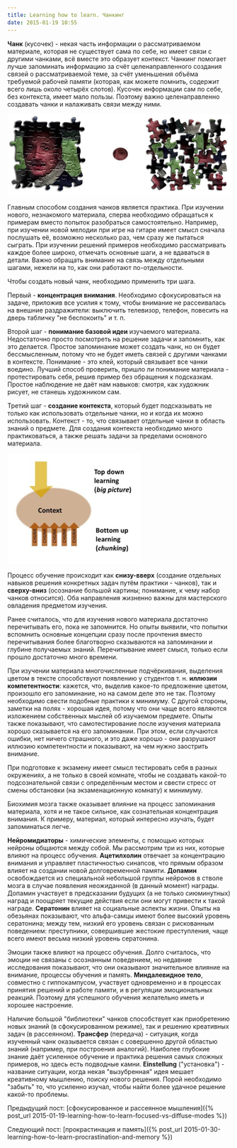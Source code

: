 ```yaml
---
title: Learning how to learn. Чанкинг
date: 2015-01-19 10:55
---
```


**Чанк**  (кусочек)  -  некая  часть информации  о  рассматриваемом  материале,
которая  не существует  сама по  себе, но  имеет связи  с другими  чанками, всё
вместе  это образует  контекст.  Чанкинг помогает  лучше запоминать  информацию
за  счёт целенаправленного  создания  связей о  рассматриваемой  теме, за  счёт
уменьшения  объёма  требуемой  рабочей  памяти (которая,  как  можете  помнить,
содержит всего лишь около четырёх слотов).  Кусочек информации сам по себе, без
контекста, имеет мало  пользы. Поэтому важно целенаправленно  создавать чанки и
налаживать связи между ними.

![](/images/learning-how-to-learn/2-puzzle.jpg)

Главным  способом  создания  чанков  является практика.  При  изучении  нового,
незнакомого материала,  сперва необходимо обращаться к  примерам вместо попыток
разобраться самостоятельно.  Например, при изучении  новой мелодии при  игре на
гитаре имеет смысл  сначала послушать её, возможно несколько раз,  чем сразу же
пытаться сыграть. При изучении решений примеров необходимо рассматривать каждое
более широко, отмечать  основные шаги, а не вдаваться в  детали. Важно обращать
внимание  на связь  между отдельными  шагами, нежели  на то,  как они  работают
по-отдельности.

Чтобы создать новый чанк, необходимо применить три шага.

Первый  -  **концентрация  внимания**. Необходимо  сфокусироваться  на  задаче,
приложив  все  усилия  к  тому,  чтобы  внимание  не  рассеивалась  на  внешние
раздражители:  выключить телевизор,  телефон,  повесить на  дверь табличку  "не
беспокоить" и т. п.

Второй  шаг -  **понимание  базовой идеи**  изучаемого материала.  Недостаточно
просто  посмотреть на  решение задачи  и запомнить,  как это  делается. Простое
запоминание может создать чанк, но он  будет бессмысленным, потому что не будет
иметь  связей с  другими чанками  в контексте.  Понимание -  это клей,  который
связывает  все чанки  воедино.  Лучший способ  проверить,  пришло ли  понимание
материала  - протестировать  себя,  решив пример  без  обращения к  подсказкам.
Простое наблюдение не даёт нам навыков: смотря, как художник рисует, не станешь
художником сам.

Третий шаг -  **создание контекста**, который будет подсказывать  не только как
использовать отдельные чанки, но и когда  их можно использовать. Контекст - то,
что  связывает  отдельные чанки  в  область  знаний  о предмете.  Для  создания
контекста необходимо много  практиковаться, а также решать  задачи за пределами
основного материала.

![](/images/learning-how-to-learn/2-bottomup-topdown.jpg)

Процесс  обучение происходит  как **снизу-вверх**  (создание отдельных  навыков
решения  конкретных  задач путём  практики  -  чанков), так  и  **сверху-вниз**
(осознание  большой картины;  понимание, к  чему набор  чанков относится).  Оба
направления жизненно важны для мастерского овладения предметом изучения.

Ранее считалось, что для изучения нового материала достаточно перечитывать его,
пока не запомнится. Но опыты  выявили, что попытки вспомнить основные концепции
сразу  после прочтения  вместо перечитывания  более благотворно  сказываются на
запоминании и глубине получаемых знаний. Перечитывание имеет смысл, только если
прошло достаточно много времени.

При изучении материала многочисленные  подчёркивания, выделения цветом в тексте
способствуют появлению  у студентов т. н.  **иллюзии компетентности**: кажется,
что,  выделив какое-то  предложение цветом,  произошло его  запоминание, но  на
самом деле это не так. Поэтому  необходимо свести подобные практики к минимуму.
С другой стороны,  заметки на полях -  хорошая идея, потому что  они чаще всего
являются  изложением  собственных мыслей  об  изучаемом  предмете. Опыты  также
показывают, что самотестирование после изучения материала хорошо сказывается на
его запоминании. При  этом, если случаются ошибки, нет ничего  страшного, и это
даже хорошо -  они разрушают иллюзию компетентности и показывают,  на чем нужно
заострить внимание.

При подготовке к  экзамену имеет смысл тестировать себя в  разных окружениях, а
не только в своей комнате, чтобы  не создавать какой-то подсознательной связи с
определённым местом  и свести  стресс от  смены обстановки  (на экзаменационную
комнату) к минимуму.

Биохимия мозга также оказывает влияние на процесс запоминания материала, хотя и
не такое сильное, как сознательная  концентрация внимания. К примеру, материал,
который интересно изучать, будет запоминаться легче.

**Нейромидиаторы** -  химические элементы,  с помощью которых  нейроны общаются
между собой.  Мы рассмотрим  три из  них, которые  влияют на  процесс обучения.
**Ацетилхолин**  отвечает за  концентрацию внимания  и управляет  пластичностью
синапсов, что  прямым образом влияет  на создании новой  долговременной памяти.
**Допамин**  освобождается из  специальной небольшой  группы нейронов  в стволе
мозга  в  случае  появления  неожиданной (в  данный  момент)  награды.  Допамин
участвует в  предсказании будущих (а  не только сиюминутных) наград  и поощряет
текущие действия если они могут  привести к такой награде. **Сератонин** влияет
на социальные  аспекты жизни.  Опыты на  обезьянах показывают,  что альфа-самцы
имеют более высокий уровень сератонина; между  тем, низкий его уровень связан с
рискованным  поведением: преступники,  совершившие жестокие  преступления, чаще
всего имеют весьма низкий уровень сератонина.

Эмоции также влияют на процесс обучения. Долго считалось, что эмоции не связаны
с осознанным поведением, но недавние исследования показывают, что они оказывают
значительное влияние  на внимание, процессы обучения  и память. **Миндалевидное
тело**,  совместно  с  гиппокампусом,  участвует  одновременно  и  в  процессах
принятия решений и работе памяти,  и в регуляции эмоциональных реакций. Поэтому
для успешного обучения желательно иметь и хорошее настроение.

Наличие большой "библиотеки" чанков  способствует как приобретению новых знаний
(в  сфокусированном режиме),  так и  решению креативных  задач (в  рассеянном).
**Трансфер** (передача) -  ситуация, когда изученный чанк  оказывается связан с
совершенно другой областью знаний (например, при построения аналогий). Наиболее
глубокие  знание  даёт усиленное  обучение  и  практика решения  самых  сложных
примеров,  но  здесь  есть  подводные камни.  **Einstellung**  ("установка")  -
название ситуации, когда некая  "вызубренная" идея мешает креативному мышлению,
поиску нового решения. Порой необходимо "забыть" то, что усиленно изучал, чтобы
найти более удачное решение какой-то проблемы.

Предыдущий пост: [сфокусированное и рассеянное мышления]({% post_url 2015-01-19-learning-how-to-learn-focused-vs-diffuse-modes %})

Следующий пост: [прокрастинация и память]({% post_url 2015-01-30-learning-how-to-learn-procrastination-and-memory %})
